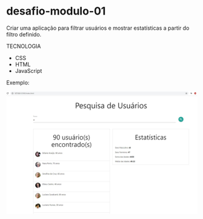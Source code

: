 # desafio-modulo-01
Criar uma aplicação para filtrar usuários e mostrar estatísticas a partir do filtro definido.

TECNOLOGIA

- CSS
- HTML
- JavaScript

Exemplo:

<p align="center">
    <img alt="aberrant logo" src="https://github.com/thelukscolor/desafio-modulo-01/blob/master/exemplo.JPG" />
</p>
